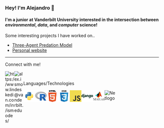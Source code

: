 ### Hey! I'm Alejandro 👋
#### I'm a junior at Vanderbilt University interested in the intersection between _environmental_, _data_, and _computer_ science!

Some interesting projects I have worked on..
<ul>
  <li><a href="">Three-Agent Predation Model</a></li>
  <li><a href="">Personal website</a></li>
</ul>

---

Connect with me!

<a href="https://www.linkedin.com/in/ismodes/"><img align="left" alt="https://www.linkedin.com/in/ismodes/" width="30px" src="https://cdn.jsdelivr.net/npm/simple-icons@v3/icons/linkedin.svg" /></a>
<a href="mailto:alex.ismodes@vanderbilt.edu"><img align="left" alt="alex.ismodes@vanderbilt.edu" width="30px" src="https://cdn.jsdelivr.net/npm/simple-icons@3.3.0/icons/gmail.svg" /></a>

<br />

Languages/Technologies

<img align="left" alt="Python" width="38px" src="https://raw.githubusercontent.com/github/explore/80688e429a7d4ef2fca1e82350fe8e3517d3494d/topics/python/python.png" />
<img align="left" alt="R" width="38px" src="https://raw.githubusercontent.com/github/explore/80688e429a7d4ef2fca1e82350fe8e3517d3494d/topics/r/r.png" />
<img align="left" alt="HTML5" width="38px" src="https://raw.githubusercontent.com/github/explore/80688e429a7d4ef2fca1e82350fe8e3517d3494d/topics/html/html.png" />
<img align="left" alt="CSS3" width="38px" src="https://raw.githubusercontent.com/github/explore/80688e429a7d4ef2fca1e82350fe8e3517d3494d/topics/css/css.png" />
<img align="left" alt="JavaScript" width="38px" src="https://raw.githubusercontent.com/github/explore/80688e429a7d4ef2fca1e82350fe8e3517d3494d/topics/javascript/javascript.png" />
<img align="left" alt="Django" width="38px" src="https://raw.githubusercontent.com/github/explore/80688e429a7d4ef2fca1e82350fe8e3517d3494d/topics/django/django.png" />
<img align="left" alt="MATLAB" width="38px" src="https://raw.githubusercontent.com/github/explore/80688e429a7d4ef2fca1e82350fe8e3517d3494d/topics/matlab/matlab.png" />
<img align="left" alt="Netlogo" width="38px" src="https://ccl.northwestern.edu/netlogo-ccl/netlogo.png" />
